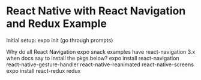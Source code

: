 # React Native with React Navigation and Redux Example

Initial setup:
expo init (go through prompts)

Why do all React Navigation expo snack examples have react-navigation 3.x when docs say to install the pkgs below?
expo install react-navigation react-native-gesture-handler react-native-reanimated react-native-screens
expo install react-redux redux 